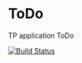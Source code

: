 # ToDo
 TP application ToDo

 [![Build Status](https://travis-ci.com/NFontelle/ToDo.svg?branch=master)](https://travis-ci.com/NFontelle/ToDo)